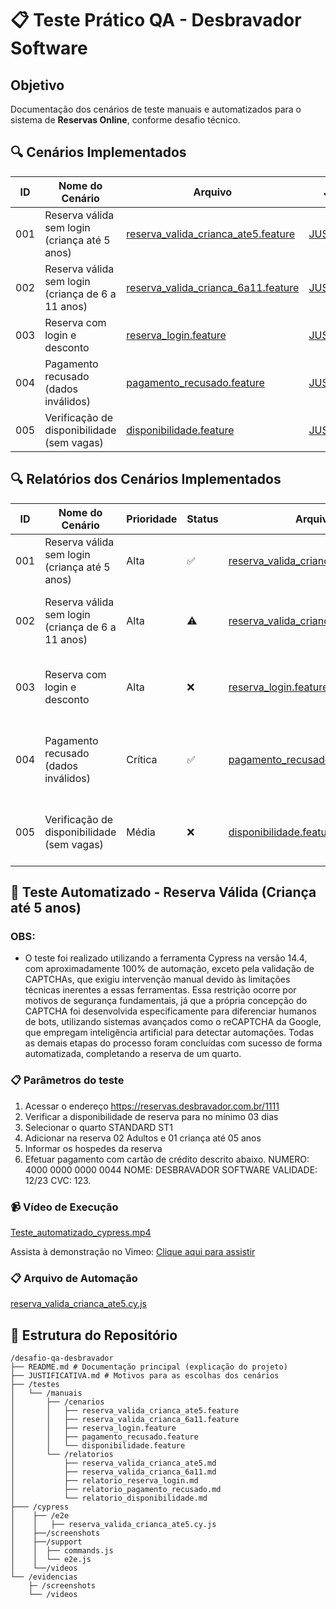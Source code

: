 # 📋 Teste Prático QA - Desbravador Software

## Objetivo
Documentação dos cenários de teste manuais e automatizados para o sistema de **Reservas Online**, conforme desafio técnico.

## 🔍 Cenários Implementados

| ID   | Nome do Cenário                                    | Arquivo                                                                                      | Justificativa                                     |
|------|----------------------------------------------------|----------------------------------------------------------------------------------------------|---------------------------------------------------|
| 001  | Reserva válida sem login (criança até 5 anos)      | [reserva_valida_crianca_ate5.feature](/testes/manuais/cenarios/reserva_valida_crianca_ate5.feature) | [JUSTIFICATIVA.md](./JUSTIFICATIVA.md)            |
| 002  | Reserva válida sem login (criança de 6 a 11 anos)  | [reserva_valida_crianca_6a11.feature](/testes/manuais/cenarios/reserva_valida_crianca_6a11.feature) | [JUSTIFICATIVA.md](./JUSTIFICATIVA.md)            |
| 003  | Reserva com login e desconto                       | [reserva_login.feature](/testes/manuais/cenarios/reserva_login.feature)                      | [JUSTIFICATIVA.md](./JUSTIFICATIVA.md)            |
| 004  | Pagamento recusado (dados inválidos)               | [pagamento_recusado.feature](/testes/manuais/cenarios/pagamento_recusado.feature)            | [JUSTIFICATIVA.md](./JUSTIFICATIVA.md)            |
| 005  | Verificação de disponibilidade (sem vagas)         | [disponibilidade.feature](/testes/manuais/cenarios/disponibilidade.feature)                  | [JUSTIFICATIVA.md](./JUSTIFICATIVA.md)            |


## 🔍 Relatórios dos Cenários Implementados

| ID   | Nome do Cenário                                    | Prioridade | Status | Arquivo                                                                                      | Observações |
|------|----------------------------------------------------|------------|--------|----------------------------------------------------------------------------------------------|-------------|
| 001 | Reserva válida sem login (criança até 5 anos)      | Alta       | ✅     | [reserva_valida_crianca_ate5.feature](/testes/manuais/relatorios/reserva_valida_crianca_ate5.md) | Funcionamento conforme esperado - criança isenta |
| 002 | Reserva válida sem login (criança de 6 a 11 anos)  | Alta       | ⚠️     | [reserva_valida_crianca_6a11.feature](/testes/manuais/relatorios/reserva_valida_crianca_6a11.md) | Problema no cálculo proporcional (valor superior ao adulto) |
| 003 | Reserva com login e desconto                       | Alta       | ❌     | [reserva_login.feature](/testes/manuais/relatorios/relatorio_reserva_login.md)                      | Desconto de 10% não aplicado para usuários cadastrados |
| 004 | Pagamento recusado (dados inválidos)               | Crítica    | ✅     | [pagamento_recusado.feature](/testes/manuais/relatorios/relatorio_pagamento_recusado.md)            | Bloqueio correto, mas sugere melhoria na mensagem de erro |
| 005 | Verificação de disponibilidade (sem vagas)         | Média      | ❌     | [disponibilidade.feature](/testes/manuais/relatorios/relatorio_disponibilidade.md)                  | Sistema permite reserva mesmo sem disponibilidade |


## 🎥 Teste Automatizado - Reserva Válida (Criança até 5 anos)

### OBS:
- O teste foi realizado utilizando a ferramenta Cypress na versão 14.4, com aproximadamente 100% de automação, exceto pela validação de CAPTCHAs, que exigiu intervenção manual devido às limitações técnicas inerentes a essas ferramentas. Essa restrição ocorre por motivos de segurança fundamentais, já que a própria concepção do CAPTCHA foi desenvolvida especificamente para diferenciar humanos de bots, utilizando sistemas avançados como o reCAPTCHA da Google, que empregam inteligência artificial para detectar automações. Todas as demais etapas do processo foram concluídas com sucesso de forma automatizada, completando a reserva de um quarto.

### 📋 Parâmetros do teste
1. Acessar o endereço https://reservas.desbravador.com.br/1111
2. Verificar a disponibilidade de reserva para no mínimo 03 dias
3. Selecionar o quarto STANDARD ST1
4. Adicionar na reserva 02 Adultos e 01 criança até 05 anos
5. Informar os hospedes da reserva
6. Efetuar pagamento com cartão de crédito descrito abaixo. NUMERO: 4000 0000 0000 0044
NOME: DESBRAVADOR SOFTWARE
VALIDADE: 12/23
CVC: 123.

### 📹 Vídeo de Execução
[Teste_automatizado_cypress.mp4](/evidencias/videos/Teste_automatizado_cypress.mp4)

Assista à demonstração no Vimeo: [Clique aqui para assistir](https://vimeo.com/1087506303/be86d77325?ts=0&share=copy)

### 📋 Arquivo de Automação

[reserva_valida_crianca_ate5.cy.js](https://github.com/Mvsrodri03/desafio-qa-desbravador/tree/main/cypress/e2e/reserva_valida_crianca_ate5.cy.js)

## 📂 Estrutura do Repositório
```text
/desafio-qa-desbravador
├── README.md # Documentação principal (explicação do projeto)
├── JUSTIFICATIVA.md # Motivos para as escolhas dos cenários
├── /testes
│   └── /manuais
│       ├── /cenarios
│       │   ├── reserva_valida_crianca_ate5.feature
│       │   ├── reserva_valida_crianca_6a11.feature
│       │   ├── reserva_login.feature
│       │   ├── pagamento_recusado.feature
│       │   └── disponibilidade.feature
│       └── /relatorios
│           ├── reserva_valida_crianca_ate5.md
│           ├── reserva_valida_crianca_6a11.md
│           ├── relatorio_reserva_login.md
│           ├── relatorio_pagamento_recusado.md
│           └── relatorio_disponibilidade.md
├─── /cypress
│    ├── /e2e
│    │   ├── reserva_valida_crianca_ate5.cy.js
│    ├──/screenshots
│    ├──/support
│    │  ├── commands.js
│    │  └── e2e.js
│    └──/videos
└── /evidencias
    ├─ /screenshots
    └── /videos
    
```
